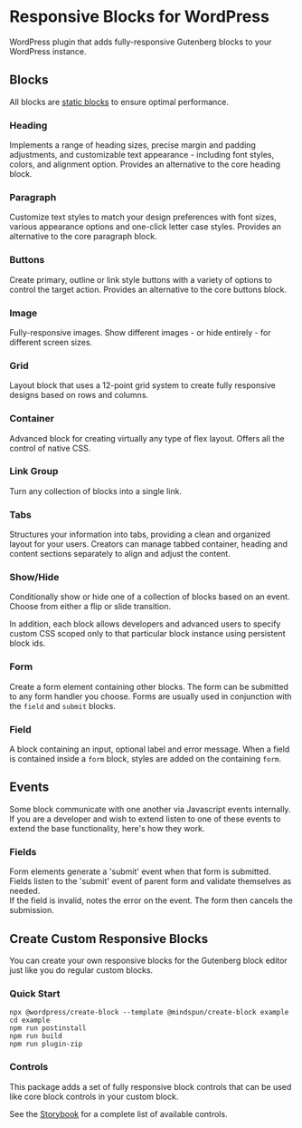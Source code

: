 # Responsive Blocks for WordPress

WordPress plugin that adds fully-responsive Gutenberg blocks to your WordPress instance.

## Blocks
All blocks are [static blocks](https://developer.wordpress.org/block-editor/getting-started/glossary/#static-block) to ensure optimal performance.

### Heading

Implements a range of heading sizes, precise margin and padding adjustments, and customizable text appearance -
including font styles, colors, and alignment option. Provides an alternative to the core heading block.

### Paragraph

Customize text styles to match your design preferences with font sizes, various appearance options and one-click letter
case styles. Provides an alternative to the core paragraph block.

### Buttons

Create primary, outline or link style buttons with a variety of options to control the target action. Provides an
alternative to the core buttons block.

### Image

Fully-responsive images. Show different images - or hide entirely - for different screen sizes.

### Grid

Layout block that uses a 12-point grid system to create fully responsive designs based on rows and columns.

### Container

Advanced block for creating virtually any type of flex layout. Offers all the control of native CSS.

### Link Group

Turn any collection of blocks into a single link.

### Tabs

Structures your information into tabs, providing a clean and organized layout for your users. Creators can manage tabbed
container, heading and content sections separately to align and adjust the content.

### Show/Hide

Conditionally show or hide one of a collection of blocks based on an event.   Choose from either a flip or slide transition. 

In addition, each block allows developers and advanced users to specify custom CSS scoped only to that particular block
instance using persistent block ids.

### Form

Create a form element containing other blocks.   The form can be submitted to any form handler you choose.
Forms are usually used in conjunction with the `field` and `submit` blocks.

### Field

A block containing an input, optional label and error message.   When a field is contained inside a `form` block, 
styles are added on the containing `form`.

## Events
Some block communicate with one another via Javascript events internally.   If you are a developer
and wish to extend listen to one of these events to extend the base functionality, here's how they work.

### Fields
Form elements generate a 'submit' event when that form is submitted.  
Fields listen to the 'submit' event of parent form and validate themselves as needed.  
If the field is invalid, notes the error on the event.  The form then cancels the submission.


## Create Custom Responsive Blocks

You can create your own responsive blocks for the Gutenberg block editor just like you do regular custom blocks.

### Quick Start

```shell
npx @wordpress/create-block --template @mindspun/create-block example
cd example
npm run postinstall
npm run build
npm run plugin-zip
```

### Controls

This package adds a set of fully responsive block controls that can be used like core block controls in your custom
block.

See the [Storybook](https://getmindspun.github.io/wordpress-responsive-blocks) for a complete list of available
controls.